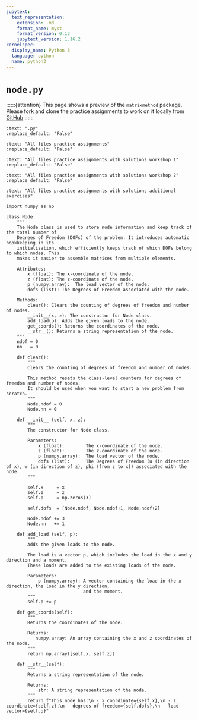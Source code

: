 ```yaml
---
jupytext:
  text_representation:
    extension: .md
    format_name: myst
    format_version: 0.13
    jupytext_version: 1.16.2
kernelspec:
  display_name: Python 3
  language: python
  name: python3
---
```


# `node.py`

::::::{attention}
This page shows a preview of the `matrixmethod` package. Please fork and clone the practice assignments to work on it locally from [GitHub](https://github.com/CIEM5000-2025/practice-assignments)
::::::

```{custom_download_link} node.py
:text: ".py"
:replace_default: "False"
```

```{custom_download_link} https://github.com/CIEM5000-2025/practice-assignments
:text: "All files practice assignments"
:replace_default: "False"
```

```{custom_download_link} https://github.com/CIEM5000-2025/practice-assignments/tree/solution_workshop_1
:text: "All files practice assignments with solutions workshop 1"
:replace_default: "False"
```

```{custom_download_link} https://github.com/CIEM5000-2025/practice-assignments/tree/solution_workshop_2
:text: "All files practice assignments with solutions workshop 2"
:replace_default: "False"
```

```{custom_download_link} https://github.com/CIEM5000-2025/practice-assignments/tree/solution_additional_exercises
:text: "All files practice assignments with solutions additional exercises"
```

```{code-cell} ipython3
import numpy as np
```

```{code-cell} ipython3
class Node:
    """
    The Node class is used to store node information and keep track of the total number of 
    Degrees of Freedom (DOFs) of the problem. It introduces automatic bookkeeping in its 
    initialization, which efficiently keeps track of which DOFs belong to which nodes. This 
    makes it easier to assemble matrices from multiple elements.

    Attributes:
        x (float): The x-coordinate of the node.
        z (float): The z-coordinate of the node.
        p (numpy.array):  The load vector of the node.
        dofs (list): The Degrees of Freedom associated with the node.

    Methods:
        clear(): Clears the counting of degrees of freedom and number of nodes.
        __init__(x, z): The constructor for Node class.
        add_load(p): Adds the given loads to the node.
        get_coords(): Returns the coordinates of the node.
        __str__(): Returns a string representation of the node.
    """
    ndof = 0
    nn   = 0
    
    def clear():
        """
        Clears the counting of degrees of freedom and number of nodes.

        This method resets the class-level counters for degrees of freedom and number of nodes. 
        It should be used when you want to start a new problem from scratch.
        """
        Node.ndof = 0
        Node.nn = 0
        
    def __init__ (self, x, z): 
        """
        The constructor for Node class.

        Parameters:
            x (float):        The x-coordinate of the node.
            z (float):        The z-coordinate of the node.
            p (numpy.array):  The load vector of the node.
            dofs (list):      The Degrees of Freedom (u (in direction of x), w (in direction of z), phi (from z to x)) associated with the node.
        """

        self.x     = x
        self.z     = z
        self.p     = np.zeros(3)
        
        self.dofs  = [Node.ndof, Node.ndof+1, Node.ndof+2]

        Node.ndof += 3
        Node.nn   += 1

    def add_load (self, p):
        """
        Adds the given loads to the node.

        The load is a vector p, which includes the load in the x and y direction and a moment. 
        These loads are added to the existing loads of the node.

        Parameters:
            p (numpy.array): A vector containing the load in the x direction, the load in the y direction, 
                             and the moment. 
        """
        self.p += p

    def get_coords(self):
        """
        Returns the coordinates of the node.

        Returns:
           numpy.array: An array containing the x and z coordinates of the node.
        """
        return np.array([self.x, self.z])

    def __str__(self):
        """
        Returns a string representation of the node.

        Returns:
            str: A string representation of the node.
        """
        return f"This node has:\n - x coordinate={self.x},\n - z coordinate={self.z},\n - degrees of freedom={self.dofs},\n - load vector={self.p}"
```

